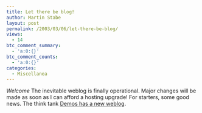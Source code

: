 ```yaml
---
title: Let there be blog!
author: Martin Stabe
layout: post
permalink: /2003/03/06/let-there-be-blog/
views:
  - 14
btc_comment_summary:
  - 'a:0:{}'
btc_comment_counts:
  - 'a:0:{}'
categories:
  - Miscellanea
---
```

*Welcome* The inevitable weblog is finally operational. Major changes will be made as soon as I can afford a hosting upgrade! For starters, some good news. The think tank <a href="http://www.demosgreenhouse.co.uk/" target="_top">Demos has a new weblog</a>.
